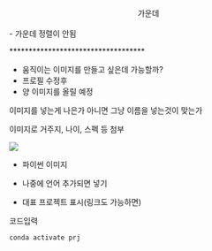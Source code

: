 <center>가운데</center></br>
- 가운데 정렬이 안됨

\***********************************</br> 
- 움직이는 이미지를 만들고 싶은데 가능할까?
- 프로필 수정후
- 양 이미지를 올릴 예정

이미지를 넣는게 나은가 아니면 그냥 이름을 넣는것이 맞는가

이미지로 거주지, 나이, 스펙 등 첨부

<img src="https://img.shields.io/badge/Python-3766AB?style=flat-square&logo=Python&logoColor=white"/></a>

- 파이썬 이미지
- 나중에 언어 추가되면 넣기

- 대표 프로젝트 표시(링크도 가능하면)

<!-- 주석처리 -->

코드입력
~~~
conda activate prj
~~~
